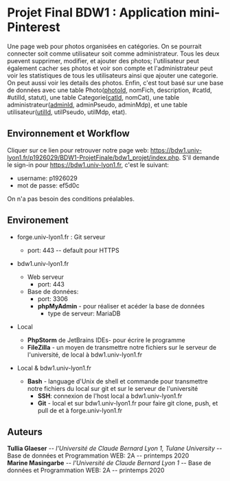# Projet Final BDW1 : Application mini-Pinterest

Une page web pour photos organisées en catégories. On se pourrait connecter soit comme utilisateur soit comme administrateur. Tous les deux puevent supprimer,
modifier, et ajouter des photos; l'utilisateur peut également cacher ses photos et voir son compte et l'administrateur peut voir les
statistiques de tous les utilisateurs ainsi que ajouter une categorie. On peut aussi voir les details des photos. Enfin, c'est tout
basé sur une base de données avec une table Photo(<ins>photoId</ins>, nomFich, description, &#35;catId, &#35;utilId, statut), une table 
Categorie(<ins>catId</ins>, nomCat), une table administrateur(<ins>adminId</ins>, adminPseudo, adminMdp), et une table utilisateur(<ins>utilId</ins>, utilPseudo, utilMdp, etat).

## Environnement et Workflow

Cliquer sur ce lien pour retrouver notre page web: https://bdw1.univ-lyon1.fr/p1926029/BDW1-ProjetFinale/bdw1_projet/index.php. S'il demande le sign-in pour https://bdw1.univ-lyon1.fr,
c'est le suivant:
- username: p1926029
- mot de passe: ef5d0c  
 

On n'a pas besoin des conditions préalables.

## Environement

- forge.univ-lyon1.fr : Git serveur
  - port: 443 -- default pour HTTPS

- bdw1.univ-lyon1.fr
  - Web serveur
    - port: 443
  - Base de données:
    - port: 3306
    - **phpMyAdmin** - pour réaliser et acéder la base de données
      - type de serveur: MariaDB

- Local
  - **PhpStorm** de JetBrains IDEs- pour écrire le programme
  - **FileZilla** - un moyen de transmettre notre fichiers sur le serveur de l'université, de local à bdw1.univ-lyon1.fr

- Local & bdw1.univ-lyon1.fr
  - **Bash** - language d'Unix de shell et commande pour transmettre notre fichiers du local sur git et sur le serveur de l'université
    - **SSH**: connexion de l'host local a bdw1.univ-lyon1.fr
    - **Git** - local et sur bdw1.univ-lyon1.fr pour faire git clone, push, et pull de et à forge.univ-lyon1.fr



## Auteurs

**Tullia Glaeser** -- *l'Université de Claude Bernard Lyon 1, Tulane University* -- Base de données et Programmation WEB: 2A -- printemps 2020  
**Marine Masingarbe** -- *l'Université de Claude Bernard Lyon 1* -- Base de données et Programmation WEB: 2A -- printemps 2020